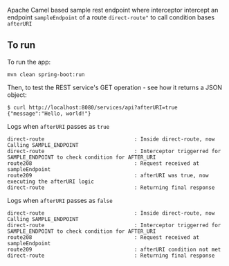 Apache Camel based sample rest endpoint where interceptor intercept an endpoint `sampleEndpoint` of a route `direct-route"` to call condition bases `afterURI`

## To run

To run the app:

    mvn clean spring-boot:run

Then, to test the REST service's GET operation - see how it returns a JSON object:

    $ curl http://localhost:8080/services/api?afterURI=true
    {"message":"Hello, world!"}

Logs when `afterURI` passes as `true`

```
direct-route                             : Inside direct-route, now Calling SAMPLE_ENDPOINT
direct-route                             : Interceptor triggerred for SAMPLE_ENDPOINT to check condition for AFTER_URI
route208                                 : Request received at sampleEndpoint
route209                                 : afterURI was true, now executing the afterURI logic
direct-route                             : Returning final response
```

Logs when `afterURI` passes as `false`

```
direct-route                             : Inside direct-route, now Calling SAMPLE_ENDPOINT
direct-route                             : Interceptor triggerred for SAMPLE_ENDPOINT to check condition for AFTER_URI
route208                                 : Request received at sampleEndpoint
route209                                 : afterURI condition not met
direct-route                             : Returning final response
```



